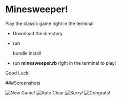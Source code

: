 # Minesweeper!
Play the classic game right in the terminal

+ Download the directory 
+ run 

  bundle install


+ run **minesweeper.rb** right in the terminal to play!

Good Luck!

###Screenshots

![New Game!](./minesweeper-screenshots/ms-new-game)
![Auto Clear](http://imgur.com/a/sfxR1#Eg3oa1I)
![Sorry!](http://imgur.com/a/sfxR1#xCDkB4k)
![Congrats!](http://imgur.com/a/sfxR1#F1HdymE)